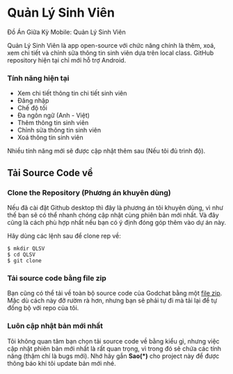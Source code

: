 # Quản Lý Sinh Viên
 Đồ Án Giữa Kỳ Mobile: Quản Lý Sinh Viên

 Quản Lý Sinh Viên là app open-source với chức năng chính là thêm, xoá, xem chi tiết và chỉnh sửa thông tin sinh viên dựa trên local class. GitHub repository hiện tại chỉ mới hỗ trợ Android.

### Tính năng hiện tại
- Xem chi tiết thông tin chi tiết sinh viên
- Đăng nhập 
- Chế độ tối
- Đa ngôn ngữ (Anh - Việt)
- Thêm thông tin sinh viên
- Chỉnh sửa thông tin sinh viên
- Xoá thông tin sinh viên

Nhiều tính năng mới sẽ được cập nhật thêm sau (Nếu tôi đủ trình độ).

## Tải Source Code về

### Clone the Repository (Phương án khuyên dùng)
Nếu đã cài đặt Github desktop thì đây là phương án tôi khuyên dùng, vì như thế bạn sẽ có thể nhanh chóng cập nhật cùng phiên bản mới nhất. Và đây cũng là cách phù hợp nhất nếu bạn có ý định đóng góp thêm vào dự án này. 

Hãy dùng các lệnh sau để clone rep về:

    $ mkdir QLSV
    $ cd QLSV
    $ git clone 

### Tải source code bằng file zip
Bạn cũng có thể tải về toàn bộ source code của Godchat bằng một [file zip](https://github.com/satthukid000/Project-Godchat/archive/refs/heads/main.zip). Mặc dù cách này đỡ rườm rà hơn, nhưng bạn sẽ phải tự đi mà tải lại để tự đồng bộ với repo của tôi. 

### Luôn cập nhật bản mới nhất
Tôi không quan tâm bạn chọn tải source code về bằng kiểu gì, nhưng việc cập nhật phiên bản mới nhất là rất quan trọng, vì trong đó sẽ chứa các tính năng (thậm chí là bugs mới). Nhớ hãy gắn **Sao(*)** cho project này để được thông báo khi tôi update bản mới nhé. 
